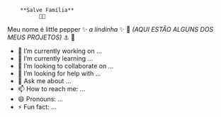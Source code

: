         **Salve Família**
              🧠😗
Meu nome é little pepper  ✨ _a lindinha_ ✨ 
               🦾
*(AQUI ESTÂO ALGUNS DOS MEUS PROJETOS)*
               ⚓
               🙉 
- 🔭 I’m currently working on ...
- 🌱 I’m currently learning ...
- 👯 I’m looking to collaborate on ...
- 🤔 I’m looking for help with ...
- 💬 Ask me about ...
- 📫 How to reach me: ...
- 😄 Pronouns: ...
- ⚡ Fun fact: ...
  
